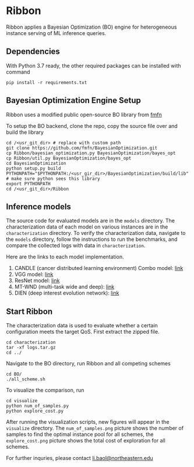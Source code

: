 # Ribbon

Ribbon applies a Bayesian Optimization (BO) engine for heterogeneous instance serving of ML inference queries.

## Dependencies

With Python 3.7 ready, the other required packages can be installed with command
```shell
pip install -r requirements.txt
```

## Bayesian Optimization Engine Setup

Ribbon uses a modified public open-source BO library from [fmfn](https://github.com/fmfn/BayesianOptimization)

To setup the BO backend, clone the repo, copy the source file over and build the library

```shell
cd /<usr_git_dir> # replace with custom path
git clone https://github.com/fmfn/BayesianOptimization.git
cp Ribbon/bayesian_optimization.py BayesianOptimization/bayes_opt
cp Ribbon/util.py BayesianOptimization/bayes_opt
cd BayesianOptimization
python setup.py build
PYTHONPATH="$PYTHONPATH:/<usr_gir_dir>/BayesianOptimization/build/lib" # make sure python sees this library
export PYTHONPATH
cd /<usr_git_dir>/Ribbon
```
## Inference models

The source code for evaluated models are in the ```models``` directory. The characterization data of each model on various instances are in the ```characterization``` directory. To verify the characterization data, navigate to the ```models``` directory, follow the instructions to run the benchmarks, and compare the collected logs with data in ```characterization```.

Here are the links to each model implementation.

1. CANDLE (cancer distributed learning environment) Combo model: [link](https://github.com/ECP-CANDLE/Benchmarks/tree/master/Pilot1/Combo)
2. VGG model: [link](https://keras.io/api/applications/vgg/)
3. ResNet model: [link](https://keras.io/api/applications/resnet/)
4. MT-WND (multi-task wide and deep): [link](https://github.com/harvard-acc/DeepRecSys/blob/master/models/multi_task_wnd.py)
5. DIEN (deep interest evolution network): [link](https://github.com/harvard-acc/DeepRecSys/blob/master/models/dien.py)

## Start Ribbon

The characterization data is used to evaluate whether a certain configuration meets the target QoS. First extract the zipped file.

```shell
cd characterization
tar -xf logs.tar.gz
cd ../
```

Navigate to the BO directory, run Ribbon and all competing schemes

```shell
cd BO/
./all_scheme.sh
```

To visualize the comparison, run

```shell
cd visualize
python num_of_samples.py
python explore_cost.py
```

After running the visualization scripts, new figures will appear in the ```visualize``` directory. The ```num_of_samples.png``` picture shows the number of samples to find the optimal instance pool for all schemes, the ```explore_cost.png``` picture shows the total cost of exploration for all schemes.

For further inquries, please contact [li.baol@northeastern.edu](li.baol@northeastern.edu)
